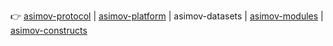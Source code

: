 👉
[asimov-protocol](https://github.com/asimov-protocol)
|
[asimov-platform](https://github.com/asimov-platform)
|
asimov-datasets
|
[asimov-modules](https://github.com/asimov-modules)
|
[asimov-constructs](https://github.com/asimov-constructs)

